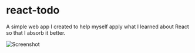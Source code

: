 # react-todo
A simple web app I created to help myself apply what I learned about React so
that I absorb it better.

![Screenshot](http://url/to/todo.png) 
